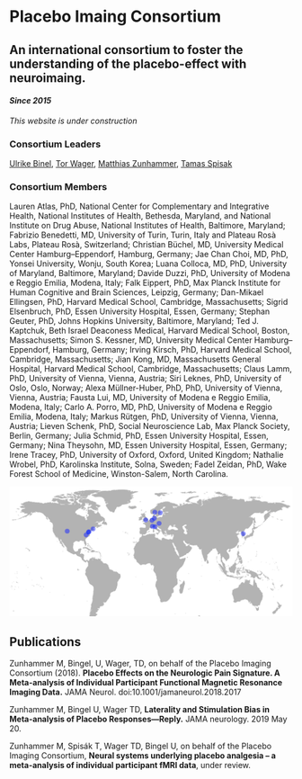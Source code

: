 # Placebo Imaing Consortium

## An international consortium to foster the understanding of the placebo-effect with neuroimaing.
#### *Since 2015*

*This website is under construction*

### Consortium Leaders
[Ulrike Binel](https://www.uk-essen.de/clinical_neurosciences_bingel), [Tor Wager](https://pbs.dartmouth.edu/people/tor-wager), [Matthias Zunhammer](https://www.uk-essen.de/clinical_neurosciences_bingel/), [Tamas Spisak](https://pni-lab.github.io)

### Consortium Members
Lauren Atlas, PhD, National Center for Complementary and Integrative Health, National Institutes of Health, Bethesda, Maryland, and National Institute on Drug Abuse, National Institutes of Health, Baltimore, Maryland; Fabrizio Benedetti, MD, University of Turin, Turin, Italy and Plateau Rosà Labs, Plateau Rosà, Switzerland; Christian Büchel, MD, University Medical Center Hamburg–Eppendorf, Hamburg, Germany; Jae Chan Choi, MD, PhD, Yonsei University, Wonju, South Korea; Luana Colloca, MD, PhD, University of Maryland, Baltimore, Maryland; Davide Duzzi, PhD, University of Modena e Reggio Emilia, Modena, Italy; Falk Eippert, PhD, Max Planck Institute for Human Cognitive and Brain Sciences, Leipzig, Germany; Dan-Mikael Ellingsen, PhD, Harvard Medical School, Cambridge, Massachusetts; Sigrid Elsenbruch, PhD, Essen University Hospital, Essen, Germany; Stephan Geuter, PhD, Johns Hopkins University, Baltimore, Maryland; Ted J. Kaptchuk, Beth Israel Deaconess Medical, Harvard Medical School, Boston, Massachusetts; Simon S. Kessner, MD, University Medical Center Hamburg–Eppendorf, Hamburg, Germany; Irving Kirsch, PhD, Harvard Medical School, Cambridge, Massachusetts; Jian Kong, MD, Massachusetts General Hospital, Harvard Medical School, Cambridge, Massachusetts; Claus Lamm, PhD, University of Vienna, Vienna, Austria; Siri Leknes, PhD, University of Oslo, Oslo, Norway; Alexa Müllner-Huber, PhD, PhD, University of Vienna, Vienna, Austria; Fausta Lui, MD, University of Modena e Reggio Emilia, Modena, Italy; Carlo A. Porro, MD, PhD, University of Modena e Reggio Emilia, Modena, Italy; Markus Rütgen, PhD, University of Vienna, Vienna, Austria; Lieven Schenk, PhD, Social Neuroscience Lab, Max Planck Society, Berlin, Germany; Julia Schmid, PhD, Essen University Hospital, Essen, Germany; Nina Theysohn, MD, Essen University Hospital, Essen, Germany; Irene Tracey, PhD, University of Oxford, Oxford, United Kingdom; Nathalie Wrobel, PhD, Karolinska Institute, Solna, Sweden; Fadel Zeidan, PhD, Wake Forest School of Medicine, Winston-Salem, North Carolina.

![map](fig/PastedGraphic-3.png)

## Publications
Zunhammer M, Bingel, U, Wager, TD, on behalf of the Placebo Imaging Consortium (2018). **Placebo Effects on the Neurologic Pain Signature. A Meta-analysis of Individual Participant Functional Magnetic Resonance Imaging Data.** JAMA Neurol. doi:10.1001/jamaneurol.2018.2017

Zunhammer M, Bingel U, Wager TD, **Laterality and Stimulation Bias in Meta-analysis of Placebo Responses—Reply.** JAMA neurology. 2019 May 20.

Zunhammer M, Spisák T, Wager TD, Bingel U, on behalf of the Placebo Imaging Consortium, **Neural systems underlying placebo analgesia – a meta-analysis of individual participant fMRI data**, under review.
